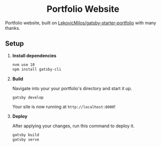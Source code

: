 <h1 align="center">
  Portfolio Website
</h1>

Portfolio website, built on [LekovicMilos/gatsby-starter-portfolio](https://www.gatsbyjs.org/starters/LekovicMilos/gatsby-starter-portfolio/) with many thanks.

## Setup

1.  **Install dependencies**

    ```sh
    nvm use 10
    npm install gatsby-cli
    ```

2.  **Build**

    Navigate into your your portfolio's directory and start it up.

    ```sh
    gatsby develop
    ```

    Your site is now running at `http://localhost:8000`!

3.  **Deploy**

    After applying your changes, run this command to deploy it.

    ```sh
    gatsby build
    gatsby serve
    ```

